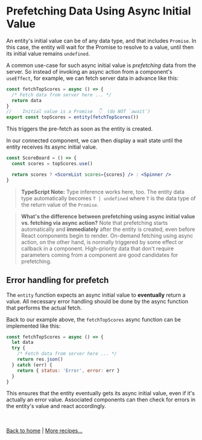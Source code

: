 # Prefetching Data Using Async Initial Value

An entity's initial value can be of any data type, and that includes `Promise`. In this case, the entity will wait for the Promise to resolve to a value, until then its initial value remains `undefined`. 

A common use-case for such async initial value is _prefetching_ data from the server. So instead of invoking an async action from a component's `useEffect`, for example, we can fetch server data in advance like this:

```js
const fetchTopScores = async () => {
  /* Fetch data from server here ... */
  return data
}
//    Initial value is a Promise  👇  (do NOT `await`)
export const topScores = entity(fetchTopScores())
```
This triggers the pre-fetch as soon as the entity is created.

In our connected component, we can then display a wait state until the entity receives its async initial value.

```jsx
const ScoreBoard = () => {
  const scores = topScores.use()

  return scores ? <ScoreList scores={scores} /> : <Spinner />
}
```

> __TypeScript Note:__ Type inference works here, too. The entity data type automatically becomes `T | undefined` where `T` is the data type of the return value of the `Promise`.

> __What's the difference between prefetching using async initial value vs. fetching via async action?__ Note that prefetching starts automatically and __immediately__ after the entity is created, even before React components begin to render. On-demand fetching using async action, on the other hand, is normally triggered by some effect or callback in a component. High-priority data that don't require parameters coming from a component are good candidates for prefetching.

## Error handling for prefetch

The `entity` function expects an async initial value to __eventually__ return a value. All necessary error handling should be done by the async function that performs the actual fetch.

Back to our example above, the `fetchTopScores` async function can be implemented like this:

```js
const fetchTopScores = async () => {
  let data
  try {
    /* Fetch data from server here ... */
    return res.json()
  } catch (err) {
    return { status: 'Error', error: err }
  }
}
```
This ensures that the entity eventually gets its async initial value, even if it's actually an error value. Associated components can then check for errors in the entity's value and react accordingly.


<br /><br />
[Back to home](index.html) | [More recipes...](recipes.html)